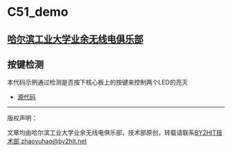 # C51_demo
## [哈尔滨工业大学业余无线电俱乐部](www.by2hit.net)
## 按键检测
本代码示例通过检测是否按下核心板上的按键来控制两个LED的亮灭

* [源代码](/Key/Key.c)

----
版权声明：

文章均由哈尔滨工业大学业余无线电俱乐部，技术部原创，转载请联系[BY2HIT技术部 zhaoyuhao@by2hit.net](zhaoyuhao@by2hit.net)
